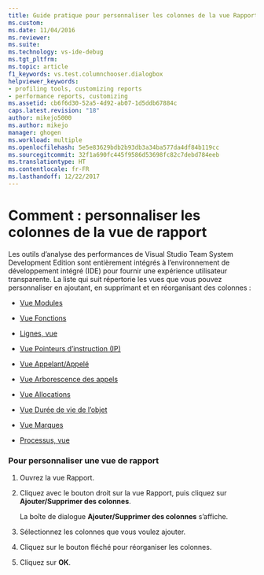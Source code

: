```yaml
---
title: Guide pratique pour personnaliser les colonnes de la vue Rapport | Microsoft Docs
ms.custom: 
ms.date: 11/04/2016
ms.reviewer: 
ms.suite: 
ms.technology: vs-ide-debug
ms.tgt_pltfrm: 
ms.topic: article
f1_keywords: vs.test.columnchooser.dialogbox
helpviewer_keywords:
- profiling tools, customizing reports
- performance reports, customizing
ms.assetid: cb6f6d30-52a5-4d92-ab07-1d5ddb67884c
caps.latest.revision: "18"
author: mikejo5000
ms.author: mikejo
manager: ghogen
ms.workload: multiple
ms.openlocfilehash: 5e5e83629bdb2b93db3a34ba577da4df84b119cc
ms.sourcegitcommit: 32f1a690fc445f9586d53698fc82c7debd784eeb
ms.translationtype: HT
ms.contentlocale: fr-FR
ms.lasthandoff: 12/22/2017
---
```

# <a name="how-to-customize-report-view-columns"></a>Comment : personnaliser les colonnes de la vue de rapport
Les outils d’analyse des performances de Visual Studio Team System Development Edition sont entièrement intégrés à l’environnement de développement intégré (IDE) pour fournir une expérience utilisateur transparente. La liste qui suit répertorie les vues que vous pouvez personnaliser en ajoutant, en supprimant et en réorganisant des colonnes :  
  
-   [Vue Modules](../profiling/modules-view.md)  
  
-   [Vue Fonctions](../profiling/functions-view.md)  
  
-   [Lignes, vue](../profiling/lines-view.md)  
  
-   [Vue Pointeurs d’instruction (IP)](../profiling/instruction-pointers-ips-view.md)  
  
-   [Vue Appelant/Appelé](../profiling/caller-callee-view.md)  
  
-   [Vue Arborescence des appels](../profiling/call-tree-view.md)  
  
-   [Vue Allocations](../profiling/dotnet-memory-allocations-view.md)  
  
-   [Vue Durée de vie de l’objet](../profiling/object-lifetime-view.md)  
  
-   [Vue Marques](../profiling/marks-view.md)  
  
-   [Processus, vue](../profiling/process-view.md)  
  
### <a name="to-customize-a-report-view"></a>Pour personnaliser une vue de rapport  
  
1.  Ouvrez la vue Rapport.  
  
2.  Cliquez avec le bouton droit sur la vue Rapport, puis cliquez sur **Ajouter/Supprimer des colonnes**.  
  
     La boîte de dialogue **Ajouter/Supprimer des colonnes** s’affiche.  
  
3.  Sélectionnez les colonnes que vous voulez ajouter.  
  
4.  Cliquez sur le bouton fléché pour réorganiser les colonnes.  
  
5.  Cliquez sur **OK**.